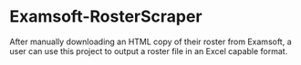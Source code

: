 # Examsoft-RosterScraper
After manually downloading an HTML copy of their roster from Examsoft, a user can use this project to output a roster file in an Excel capable format.
